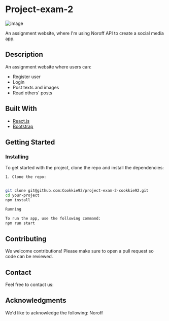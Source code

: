# Project-exam-2

![image](https://user-images.githubusercontent.com/52622303/164316813-4b12d99f-aeb7-4069-85cf-e72b3a50ac99.png)

An assignment website, where I'm using Noroff API to create a social media app.

## Description

An assignment website where users can:
- Register user
- Login
- Post texts and images
- Read others' posts

## Built With

- [React.js](https://reactjs.org/)
- [Bootstrap](https://getbootstrap.com)

## Getting Started

### Installing

To get started with the project, clone the repo and install the dependencies:
```bash
1. Clone the repo:


git clone git@github.com:Cookkie92/project-exam-2-cookkie92.git
cd your-project
npm install

Running

To run the app, use the following command:
npm run start
```
## Contributing
We welcome contributions! Please make sure to open a pull request so code can be reviewed.

## Contact
Feel free to contact us:

## Acknowledgments
We'd like to acknowledge the following:
Noroff

